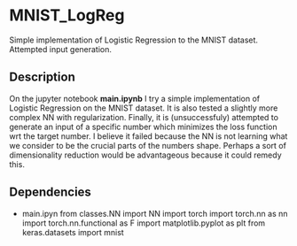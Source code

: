 # MNIST_LogReg
Simple implementation of Logistic Regression to the MNIST dataset. Attempted input generation.

## Description
On the jupyter notebook __main.ipynb__ I try a simple implementation of Logistic Regression on the MNIST dataset. It is also tested a slightly more complex NN with regularization. 
Finally, it is (unsuccessfuly) attempted to generate an input of a specific number which minimizes the loss function wrt the target number. I believe it failed because the NN is not learning what we consider to be the crucial parts of the numbers shape. Perhaps a sort of dimensionality reduction would be advantageous because it could remedy this.

## Dependencies 
- main.ipyn
from classes.NN import NN
import torch
import torch.nn as nn
import torch.nn.functional as F
import matplotlib.pyplot as plt
from keras.datasets import mnist

  
